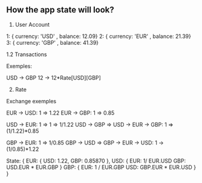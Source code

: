 ## How the app state will look?

1. User Account

1: { currency: 'USD' , balance: 12.09}
2: { currency: 'EUR' , balance: 21.39}
3: { currency: 'GBP' , balance: 41.39}

1.2 Transactions

Exemples:

USD -> GBP
12  -> 12*Rate[USD][GBP]

2. Rate

Exchange exemples

EUR -> USD: 1 => 1.22
EUR -> GBP: 1 => 0.85

USD -> EUR: 1 => 1 => 1/1.22
USD -> GBP => USD -> EUR -> GBP: 1 => (1/1.22)*0.85

GBP -> EUR: 1 => 1/0.85
GBP -> USD => GBP -> EUR -> USD: 1 -> (1/0.85)*1.22


State:
{
  EUR: {
    USD: 1.22,
    GBP: 0.85870
  },
  USD: {
    EUR: 1/ EUR.USD
    GBP: USD.EUR * EUR.GBP
  }
  GBP: {
    EUR:  1 / EUR.GBP
    USD: GBP.EUR * EUR.USD
  }
}




